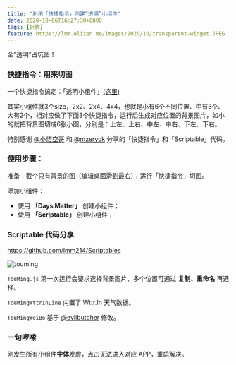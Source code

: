 ```yaml
---
title: "利用「快捷指令」创建“透明”小组件"
date: 2020-10-06T16:27:30+0800
tags: [折腾]
feature: https://lmm.elizen.me/images/2020/10/transparent-widget.JPEG
---
```


全“透明”占坑图！

### 快捷指令：用来切图

一个快捷指令搞定：「透明小组件」[(这里)](https://www.icloud.com/shortcuts/59062aac9ee241f0b14c9190b9ed09f5)

其实小组件就3个size，2x2、2x4、4x4，也就是小有6个不同位置、中有3个、大有2个，相对应做了下面3个快捷指令，运行后生成对应位置的背景图片，如小的就把背景图切成6张小图，分别是：上左、上右、中左、中右、下左、下右。

特别感谢 [@小悟空哥](https://sharecuts.cn/shortcut/8370) 和 [@mzeryck](https://github.com/mzeryck/Transparent-Scriptable-Widget) 分享的「快捷指令」和「Scriptable」代码。

<!--more-->

### 使用步骤：

准备：截个只有背景的图（编辑桌面滑到最右）；运行「快捷指令」切图。

添加小组件：

- 使用 **「Days Matter」** 创建小组件；
- 使用 **「Scriptable」** 创建小组件；

### Scriptable 代码分享

<https://github.com/lmm214/Scriptables>

![touming](https://lmm.elizen.me/images/2020/10/touming.jpg)

`TouMing.js` 第一次运行会要求选择背景图片，多个位置可通过 **复制、重命名** 再选择。

`TouMingWttrInLine` 内置了 Wttr.In 天气数据。

`TouMingWeiBo` 基于 [@evilbutcher](https://github.com/evilbutcher/Scriptables) 修改。

### 一句啰嗦

刚发生所有小组件**字体**发虚，点击无法进入对应 APP，重启解决。